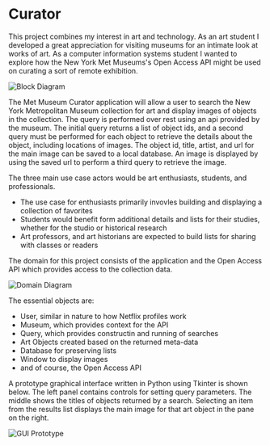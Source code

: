 # Curator

This project combines my interest in art and technology.  As an art student I developed a great appreciation for visiting museums for an intimate look at works of art.  As a computer information systems student I wanted to explore how the New York Met Museums's Open Access API might be used on curating a sort of remote exhibition.

![Block Diagram](https://lucid.app/publicSegments/view/a0a86283-2144-4c98-81b4-93c183523ed8/image.jpeg "Block Diagram")

The Met Museum Curator application will allow a user to search the New York Metropolitan Museum collection for art and display images of objects in the collection.  The query is performed over rest using an api provided by the museum.  The initial query returns a list of object ids, and a second query must be performed for each object to retrieve the details about the object, including locations of images.  The object id, title, artist, and url for the main image can be saved to a local database.  An image is displayed by using the saved url to perform a third query to retrieve the image. 

The three main use case actors would be art enthusiasts, students, and professionals.
- The use case for enthusiasts primarily invovles building and displaying a collection of favorites
- Students would benefit form additional details and lists for their studies, whether for the studio or historical research
- Art professors, and art historians are expected to build lists for sharing with classes or readers

The domain for this project consists of the application and the Open Access API which provides access to the collection data.

![Domain Diagram](https://lucid.app/publicSegments/view/467828ed-7adb-448a-9f8d-f3f09488d20a/image.jpeg "Domain Diagram")

The essential objects are:
- User, similar in nature to how Netflix profiles work
- Museum, which provides context for the API
- Query, which provides constructin and running of searches
- Art Objects created based on the returned meta-data
- Database for preserving lists
- Window to display images
- and of course, the Open Access API

A prototype graphical interface written in Python using Tkinter is shown below.  The left panel contains controls for setting query parameters.  The middle shows the titles of objects returned by a search.  Selecting an item from the results list displays the main image for that art object in the pane on the right.

![GUI Prototype](https://tisdale.info/images/curator-gui-dev.png "Tkinter based GUI Prototype")
